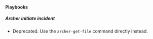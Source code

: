 
#### Playbooks

##### Archer initiate incident

- Deprecated. Use the `archer-get-file` command directly instead.
